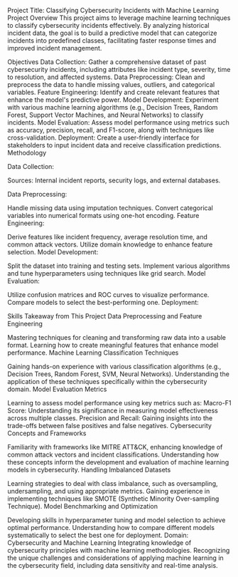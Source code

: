 Project Title: Classifying Cybersecurity Incidents with Machine Learning
Project Overview
This project aims to leverage machine learning techniques to classify cybersecurity incidents effectively. By analyzing historical incident data, the goal is to build a predictive model that can categorize incidents into predefined classes, facilitating faster response times and improved incident management.

Objectives
Data Collection: Gather a comprehensive dataset of past cybersecurity incidents, including attributes like incident type, severity, time to resolution, and affected systems.
Data Preprocessing: Clean and preprocess the data to handle missing values, outliers, and categorical variables.
Feature Engineering: Identify and create relevant features that enhance the model's predictive power.
Model Development: Experiment with various machine learning algorithms (e.g., Decision Trees, Random Forest, Support Vector Machines, and Neural Networks) to classify incidents.
Model Evaluation: Assess model performance using metrics such as accuracy, precision, recall, and F1-score, along with techniques like cross-validation.
Deployment: Create a user-friendly interface for stakeholders to input incident data and receive classification predictions.
Methodology

Data Collection:

Sources: Internal incident reports, security logs, and external databases.

Data Preprocessing:

Handle missing data using imputation techniques.
Convert categorical variables into numerical formats using one-hot encoding.
Feature Engineering:

Derive features like incident frequency, average resolution time, and common attack vectors.
Utilize domain knowledge to enhance feature selection.
Model Development:

Split the dataset into training and testing sets.
Implement various algorithms and tune hyperparameters using techniques like grid search.
Model Evaluation:

Utilize confusion matrices and ROC curves to visualize performance.
Compare models to select the best-performing one.
Deployment:

Skills Takeaway from This Project
Data Preprocessing and Feature Engineering

Mastering techniques for cleaning and transforming raw data into a usable format.
Learning how to create meaningful features that enhance model performance.
Machine Learning Classification Techniques

Gaining hands-on experience with various classification algorithms (e.g., Decision Trees, Random Forest, SVM, Neural Networks).
Understanding the application of these techniques specifically within the cybersecurity domain.
Model Evaluation Metrics

Learning to assess model performance using key metrics such as:
Macro-F1 Score: Understanding its significance in measuring model effectiveness across multiple classes.
Precision and Recall: Gaining insights into the trade-offs between false positives and false negatives.
Cybersecurity Concepts and Frameworks

Familiarity with frameworks like MITRE ATT&CK, enhancing knowledge of common attack vectors and incident classifications.
Understanding how these concepts inform the development and evaluation of machine learning models in cybersecurity.
Handling Imbalanced Datasets

Learning strategies to deal with class imbalance, such as oversampling, undersampling, and using appropriate metrics.
Gaining experience in implementing techniques like SMOTE (Synthetic Minority Over-sampling Technique).
Model Benchmarking and Optimization

Developing skills in hyperparameter tuning and model selection to achieve optimal performance.
Understanding how to compare different models systematically to select the best one for deployment.
Domain: Cybersecurity and Machine Learning
Integrating knowledge of cybersecurity principles with machine learning methodologies.
Recognizing the unique challenges and considerations of applying machine learning in the cybersecurity field, including data sensitivity and real-time analysis.
